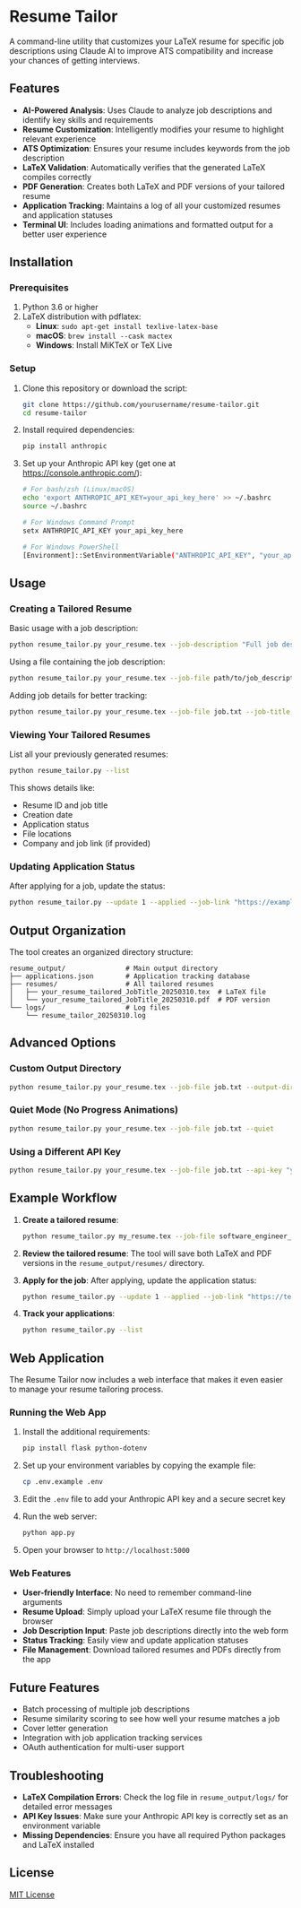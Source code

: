 # Resume Tailor

A command-line utility that customizes your LaTeX resume for specific job descriptions using Claude AI to improve ATS compatibility and increase your chances of getting interviews.

## Features

- **AI-Powered Analysis**: Uses Claude to analyze job descriptions and identify key skills and requirements
- **Resume Customization**: Intelligently modifies your resume to highlight relevant experience
- **ATS Optimization**: Ensures your resume includes keywords from the job description
- **LaTeX Validation**: Automatically verifies that the generated LaTeX compiles correctly
- **PDF Generation**: Creates both LaTeX and PDF versions of your tailored resume
- **Application Tracking**: Maintains a log of all your customized resumes and application statuses
- **Terminal UI**: Includes loading animations and formatted output for a better user experience

## Installation

### Prerequisites

1. Python 3.6 or higher
2. LaTeX distribution with pdflatex:
   - **Linux**: `sudo apt-get install texlive-latex-base`
   - **macOS**: `brew install --cask mactex`
   - **Windows**: Install MiKTeX or TeX Live

### Setup

1. Clone this repository or download the script:
   ```bash
   git clone https://github.com/yourusername/resume-tailor.git
   cd resume-tailor
   ```

2. Install required dependencies:
   ```bash
   pip install anthropic
   ```

3. Set up your Anthropic API key (get one at https://console.anthropic.com/):
   ```bash
   # For bash/zsh (Linux/macOS)
   echo 'export ANTHROPIC_API_KEY=your_api_key_here' >> ~/.bashrc
   source ~/.bashrc
   
   # For Windows Command Prompt
   setx ANTHROPIC_API_KEY your_api_key_here
   
   # For Windows PowerShell
   [Environment]::SetEnvironmentVariable("ANTHROPIC_API_KEY", "your_api_key_here", "User")
   ```

## Usage

### Creating a Tailored Resume

Basic usage with a job description:

```bash
python resume_tailor.py your_resume.tex --job-description "Full job description goes here"
```

Using a file containing the job description:

```bash
python resume_tailor.py your_resume.tex --job-file path/to/job_description.txt
```

Adding job details for better tracking:

```bash
python resume_tailor.py your_resume.tex --job-file job.txt --job-title "Senior Developer" --company "Tech Corp"
```

### Viewing Your Tailored Resumes

List all your previously generated resumes:

```bash
python resume_tailor.py --list
```

This shows details like:
- Resume ID and job title
- Creation date
- Application status
- File locations
- Company and job link (if provided)

### Updating Application Status

After applying for a job, update the status:

```bash
python resume_tailor.py --update 1 --applied --job-link "https://example.com/job" --notes "Applied via company website"
```

## Output Organization

The tool creates an organized directory structure:

```
resume_output/               # Main output directory
├── applications.json        # Application tracking database
├── resumes/                 # All tailored resumes
│   ├── your_resume_tailored_JobTitle_20250310.tex  # LaTeX file
│   └── your_resume_tailored_JobTitle_20250310.pdf  # PDF version
└── logs/                    # Log files
    └── resume_tailor_20250310.log
```

## Advanced Options

### Custom Output Directory

```bash
python resume_tailor.py your_resume.tex --job-file job.txt --output-dir "/path/to/custom/output"
```

### Quiet Mode (No Progress Animations)

```bash
python resume_tailor.py your_resume.tex --job-file job.txt --quiet
```

### Using a Different API Key

```bash
python resume_tailor.py your_resume.tex --job-file job.txt --api-key "your_alternative_api_key"
```

## Example Workflow

1. **Create a tailored resume**:
   ```bash
   python resume_tailor.py my_resume.tex --job-file software_engineer_job.txt --job-title "Software Engineer" --company "Tech Corp"
   ```

2. **Review the tailored resume**:
   The tool will save both LaTeX and PDF versions in the `resume_output/resumes/` directory.

3. **Apply for the job**:
   After applying, update the application status:
   ```bash
   python resume_tailor.py --update 1 --applied --job-link "https://techcorp.com/careers/12345"
   ```

4. **Track your applications**:
   ```bash
   python resume_tailor.py --list
   ```

## Web Application

The Resume Tailor now includes a web interface that makes it even easier to manage your resume tailoring process.

### Running the Web App

1. Install the additional requirements:
   ```bash
   pip install flask python-dotenv
   ```

2. Set up your environment variables by copying the example file:
   ```bash
   cp .env.example .env
   ```
   
3. Edit the `.env` file to add your Anthropic API key and a secure secret key

4. Run the web server:
   ```bash
   python app.py
   ```

5. Open your browser to `http://localhost:5000`

### Web Features

- **User-friendly Interface**: No need to remember command-line arguments
- **Resume Upload**: Simply upload your LaTeX resume file through the browser
- **Job Description Input**: Paste job descriptions directly into the web form
- **Status Tracking**: Easily view and update application statuses
- **File Management**: Download tailored resumes and PDFs directly from the app

## Future Features

- Batch processing of multiple job descriptions
- Resume similarity scoring to see how well your resume matches a job
- Cover letter generation
- Integration with job application tracking services
- OAuth authentication for multi-user support

## Troubleshooting

- **LaTeX Compilation Errors**: Check the log file in `resume_output/logs/` for detailed error messages
- **API Key Issues**: Make sure your Anthropic API key is correctly set as an environment variable
- **Missing Dependencies**: Ensure you have all required Python packages and LaTeX installed

## License

[MIT License](LICENSE)
